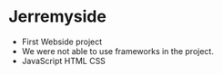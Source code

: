 # Jerremyside
* First Webside project
* We were not able to use frameworks in the project.
* JavaScript HTML CSS
